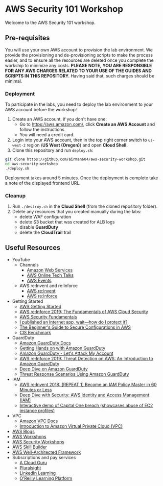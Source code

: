 # AWS Security 101 Workshop

Welcome to the AWS Security 101 workshop.

## Pre-requisites

You will use your own AWS account to provision the lab environment. We provide
the provisioning and de-provisioning scripts to make the process easier, and
to ensure all the resources are deleted once you complete the workship to
minimize any costs. **PLEASE NOTE, YOU ARE RESPONSIBLE FOR ANY AWS CHARGES RELATED
TO YOUR USE OF THE GUIDES AND SCRIPTS IN THIS REPOSITORY.** Having said that, such
charges should be minimal.

### Deployment

To participate in the labs, you need to deploy the lab environment to your AWS account
before the workshop!

1. Create an AWS account, if you don't have one:
    - Go to <https://aws.amazon.com/>, click **Create an AWS Account** and follow the instructions.
    - You will need a credit card.
2. Login into your AWS account, then in the top right corner switch to `us-west-2` region
   (**US West (Oregon)**) and open **Cloud Shell**.
3. Clone this repository and run `deploy.sh`:
```bash
git clone https://github.com/airman604/aws-security-workshop.git
cd aws-security-workshop
./deploy.sh
```

Deployment takes around 5 minutes. Once the deployment is complete take a note of the displayed frontend URL.

### Cleanup

1. Run `./destroy.sh` in the **Cloud Shell** (from the cloned repository folder).
2. Delete any resources that you created manually during the labs:
    - delete WAF configuration
    - delete S3 bucket that was created for ALB logs
    - disable **GuardDuty**
    - delete the **CloudTrail** trail

## Useful Resources

- YouTube
  - Channels
    - [Amazon Web Services](https://www.youtube.com/c/amazonwebservices)
    - [AWS Online Tech Talks](https://www.youtube.com/c/AWSOnlineTechTalks)
    - [AWS Events](https://www.youtube.com/c/AWSEventsChannel)
  - AWS re:Invent and re:Inforce
    - [AWS re:Invent](https://www.youtube.com/results?search_query=re%3Ainvent)
    - [AWS re:Inforce](https://www.youtube.com/results?search_query=re%3Ainforce)
- Getting Started
  - [AWS Getting Started](https://aws.amazon.com/getting-started/)
  - [AWS re:Inforce 2019: The Fundamentals of AWS Cloud Security](https://www.youtube.com/watch?v=-ObImxw1PmI)
  - [AWS Security Fundamentals](https://explore.skillbuilder.aws/learn/course/external/view/elearning/48/aws-security-fundamentals-second-edition)
  - [I published an Internet app, wait—how do I protect it?](https://www.youtube.com/watch?v=GSI64krPJXQ)
  - [The Beginner's Guide to Secure Configurations in AWS](https://learn.cisecurity.org/cloud-benchmarks-guide-aws-form)
  - [CIS Benchmark](https://www.cisecurity.org/benchmark/amazon_web_services)
- GuardDuty
  - [Amazon GuardDuty Docs](https://docs.aws.amazon.com/guardduty/)
  - [Getting Hands on with Amazon GuardDuty](https://hands-on-guardduty.awssecworkshops.com/)
  - [Amazon GuardDuty - Let's Attack My Account](https://www.youtube.com/watch?v=f7RB6k7cP6k)
  - [AWS re:Inforce 2019: Threat Detection on AWS: An Introduction to Amazon GuardDuty](https://www.youtube.com/watch?v=czsuZXQvD8E)
  - [Deep Dive on Amazon GuardDuty](https://www.youtube.com/watch?v=o2YaIsps5LY)
  - [Threat Response Scenarios Using Amazon GuardDuty](https://www.youtube.com/watch?v=LChSrke5U2o)
- IAM
  - [AWS re:Invent 2018: [REPEAT 1] Become an IAM Policy Master in 60 Minutes or Less](https://www.youtube.com/watch?v=YQsK4MtsELU)
  - [Deep Dive with Security: AWS Identity and Access Management (IAM)](https://explore.skillbuilder.aws/learn/course/external/view/elearning/104/deep-dive-with-security-aws-identity-and-access-management-iam)
  - [Interactive demo of Capital One breach (showcases abuse of EC2 instance profiles)](https://application.security/free-application-security-training/server-side-request-forgery-in-capital-one)
- VPC
  - [Amazon VPC Docs](https://docs.aws.amazon.com/vpc/index.html)
  - [Introduction to Amazon Virtual Private Cloud (VPC)](https://explore.skillbuilder.aws/learn/course/external/view/elearning/79/introduction-to-amazon-virtual-private-cloud-vpc)
- [AWS Blogs](https://aws.amazon.com/blogs/aws/)
- [AWS Workshops](https://workshops.aws/)
- [AWS Security Workshops](https://awssecworkshops.com/)
- [AWS Skill Builder](https://explore.skillbuilder.aws/learn)
- [AWS Well-Architected Framework](https://aws.amazon.com/architecture/well-architected/)
- Subscriptions and pay services
  - [A Cloud Guru](https://acloudguru.com/)
  - [Pluralsight](https://www.pluralsight.com/)
  - [LinkedIn Learning](https://www.linkedin.com/learning/)
  - [O'Reilly Learning Platform](https://www.oreilly.com/)